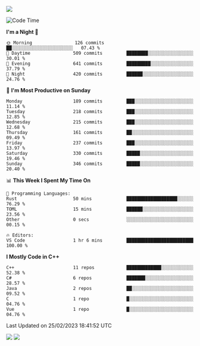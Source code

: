 ![](https://komarev.com/ghpvc/?username=lilpidgey&color=red)
<!--START_SECTION:waka-->
![Code Time](http://img.shields.io/badge/Code%20Time-1%2C487%20hrs%2051%20mins-blue)

**I'm a Night 🦉** 

```text
🌞 Morning                126 commits         ██░░░░░░░░░░░░░░░░░░░░░░░   07.43 % 
🌆 Daytime                509 commits         ████████░░░░░░░░░░░░░░░░░   30.01 % 
🌃 Evening                641 commits         █████████░░░░░░░░░░░░░░░░   37.79 % 
🌙 Night                  420 commits         ██████░░░░░░░░░░░░░░░░░░░   24.76 % 
```
📅 **I'm Most Productive on Sunday** 

```text
Monday                   189 commits         ███░░░░░░░░░░░░░░░░░░░░░░   11.14 % 
Tuesday                  218 commits         ███░░░░░░░░░░░░░░░░░░░░░░   12.85 % 
Wednesday                215 commits         ███░░░░░░░░░░░░░░░░░░░░░░   12.68 % 
Thursday                 161 commits         ██░░░░░░░░░░░░░░░░░░░░░░░   09.49 % 
Friday                   237 commits         ███░░░░░░░░░░░░░░░░░░░░░░   13.97 % 
Saturday                 330 commits         █████░░░░░░░░░░░░░░░░░░░░   19.46 % 
Sunday                   346 commits         █████░░░░░░░░░░░░░░░░░░░░   20.40 % 
```


📊 **This Week I Spent My Time On** 

```text
💬 Programming Languages: 
Rust                     50 mins             ███████████████████░░░░░░   76.29 % 
TOML                     15 mins             ██████░░░░░░░░░░░░░░░░░░░   23.56 % 
Other                    0 secs              ░░░░░░░░░░░░░░░░░░░░░░░░░   00.15 % 

🔥 Editors: 
VS Code                  1 hr 6 mins         █████████████████████████   100.00 % 
```

**I Mostly Code in C++** 

```text
C++                      11 repos            █████████████░░░░░░░░░░░░   52.38 % 
C#                       6 repos             ███████░░░░░░░░░░░░░░░░░░   28.57 % 
Java                     2 repos             ██░░░░░░░░░░░░░░░░░░░░░░░   09.52 % 
C                        1 repo              █░░░░░░░░░░░░░░░░░░░░░░░░   04.76 % 
Vue                      1 repo              █░░░░░░░░░░░░░░░░░░░░░░░░   04.76 % 
```




 Last Updated on 25/02/2023 18:41:52 UTC
<!--END_SECTION:waka-->
![](https://hit.yhype.me/github/profile?user_id=42968544)
![](https://komarev.com/ghpvc/?lilpidgey)
